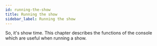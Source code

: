 ```yaml
---
id: running-the-show
title: Running the show
sidebar_label: Running the show
---
```


So, it's show time. This chapter describes the functions of the console
which are useful when running a show.


